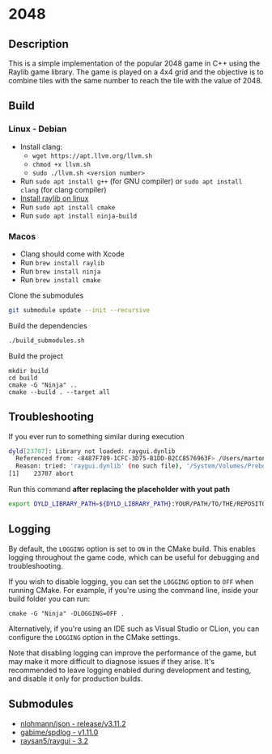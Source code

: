 # 2048

## Description

This is a simple implementation of the popular 2048 game in C++ using the Raylib game library. The game is played on a 4x4 grid and the objective is to combine tiles with the same number to reach the tile with the value of 2048.

## Build
### Linux - Debian
- Install clang:  
  - ```wget https://apt.llvm.org/llvm.sh```  
  - ```chmod +x llvm.sh```  
  - ```sudo ./llvm.sh <version number>```  
- Run ```sudo apt install g++``` (for GNU compiler) or ```sudo apt install clang``` (for clang compiler)
- [Install raylib on linux](https://github.com/raysan5/raylib/wiki/Working-on-GNU-Linux)
- Run ```sudo apt install cmake```
- Run ```sudo apt install ninja-build```

### Macos

- Clang should come with Xcode
- Run ```brew install raylib```
- Run ```brew install ninja```
- Run ```brew install cmake```

Clone the submodules
```bash
git submodule update --init --recursive
```

Build the dependencies
```bash
./build_submodules.sh
```

Build the project
```
mkdir build
cd build
cmake -G "Ninja" ..
cmake --build . --target all
```

## Troubleshooting

If you ever run to something similar during execution

```bash
dyld[23707]: Library not loaded: raygui.dynlib
  Referenced from: <8487F789-1CFC-3D75-B1DD-B2CC8576963F> /Users/martonszuts/Code/C++/RayLib/2048/build/Gpt-test
  Reason: tried: 'raygui.dynlib' (no such file), '/System/Volumes/Preboot/Cryptexes/OSraygui.dynlib' (no such file), 'raygui.dynlib' (no such file), '/usr/local/lib/raygui.dynlib' (no such file), '/usr/lib/raygui.dynlib' (no such file, not in dyld cache), '/Users/martonszuts/Code/C++/RayLib/2048/raygui.dynlib' (no such file), '/System/Volumes/Preboot/Cryptexes/OS/Users/martonszuts/Code/C++/RayLib/2048/raygui.dynlib' (no such file), '/Users/martonszuts/Code/C++/RayLib/2048/raygui.dynlib' (no such file), '/usr/local/lib/raygui.dynlib' (no such file), '/usr/lib/raygui.dynlib' (no such file, not in dyld cache)
[1]    23707 abort
```

Run this command **after replacing the placeholder with yout path**

```bash
export DYLD_LIBRARY_PATH=${DYLD_LIBRARY_PATH}:YOUR/PATH/TO/THE/REPOSITORY/2048/submodules/raygui
```

## Logging

By default, the `LOGGING` option is set to `ON` in the CMake build. This enables logging throughout the game code, which can be useful for debugging and troubleshooting.

If you wish to disable logging, you can set the `LOGGING` option to `OFF` when running CMake. For example, if you're using the command line, inside your build folder you can run:  
```
cmake -G "Ninja" -DLOGGING=OFF .
```

Alternatively, if you're using an IDE such as Visual Studio or CLion, you can configure the `LOGGING` option in the CMake settings.

Note that disabling logging can improve the performance of the game, but may make it more difficult to diagnose issues if they arise. It's recommended to leave logging enabled during development and testing, and disable it only for production builds.

## Submodules

- [nlohmann/json - release/v3.11.2](https://github.com/nlohmann/json/tree/v3.11.2)
- [gabime/spdlog - v1.11.0](https://github.com/gabime/spdlog/tree/v1.11.0)
- [raysan5/raygui - 3.2](https://github.com/raysan5/raygui/tree/3.2)